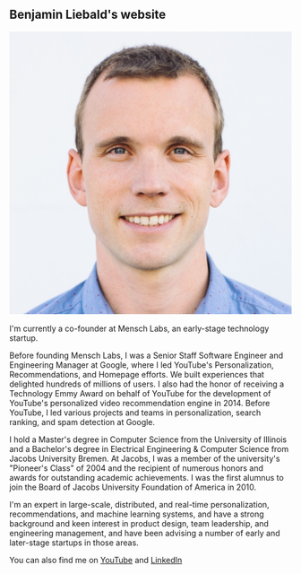 ## Benjamin Liebald's website

![Image of Benjamin Liebald](benjamin-liebald.jpg)

I'm currently a co-founder at Mensch Labs, an early-stage technology startup.

Before founding Mensch Labs, I was a Senior Staff Software Engineer and Engineering Manager at Google, where I led YouTube's Personalization, Recommendations, and Homepage efforts. We built experiences that delighted hundreds of millions of users. I also had the honor of receiving a Technology Emmy Award on behalf of YouTube for the development of YouTube's personalized video recommendation engine in 2014. Before YouTube, I led various projects and teams in personalization, search ranking, and spam detection at Google.

I hold a Master's degree in Computer Science from the University of Illinois and a Bachelor's degree in Electrical Engineering & Computer Science from Jacobs University Bremen. At Jacobs, I was a member of the university's "Pioneer's Class" of 2004 and the recipient of numerous honors and awards for outstanding academic achievements. I was the first alumnus to join the Board of Jacobs University Foundation of America in 2010.

I'm an expert in large-scale, distributed, and real-time personalization, recommendations, and machine learning systems, and have a strong background and keen interest in product design, team leadership, and engineering management, and have been advising a number of early and later-stage startups in those areas.

You can also find me on [YouTube](http://www.youtube.com/djtasaka) and [LinkedIn](http://www.linkedin.com/in/liebald)
